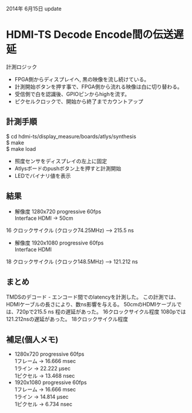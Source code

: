 2014年 6月15日 update

# HDMI-TS Decode Encode間の伝送遅延 #

計測ロジック
- FPGA側からディスプレイへ, 黒の映像を流し続けている。  
- 計測開始ボタンを押す事で、FPGA側から流れる映像は白に切り替わる。 
- 受信側で白を認識後、GPIOピンからhighを流す。
- ピクセルクロックで、開始から終了までカウントアップ  


## 計測手順

$ cd hdmi-ts/display_measure/boards/atlys/synthesis  
$ make  
$ make load  
  
- 照度センサをディスプレイの左上に固定
- Atlysボードのpushボタン上を押すと計測開始
- LEDでバイナリ値を表示

## 結果 ##


*  解像度     1280x720 progressive 60fps   
  Interface  HDMI -> 50cm

16 クロックサイクル (クロック74.25MHz)
  --> 215.5 ns

*  解像度     1920x1080 progressive 60fps   
  Interface  HDMI  

18 クロックサイクル (クロック148.5MHz)
  --> 121.212 ns

## まとめ ##

TMDSのデコード - エンコード間でのlatencyを計測した。
この計測では、HDMIケーブルの長さにより、数ns影響を与える。
50cmのHDMIケーブルでは、720pで215.5 ns 程の遅延があった。
16クロックサイクル程度
1080pでは121.212nsの遅延があった。
18クロックサイクル程度


## 補足(個人メモ) ##

- 1280x720 progressive 60fps   
  1フレーム -> 16.666 msec  
  1ライン   -> 22.222 μsec  
  1ピクセル -> 13.468 nsec 
- 1920x1080 progressive 60fps  
  1フレーム -> 16.666 msec  
  1ライン   -> 14.814 μsec  
  1ピクセル ->  6.734 nsec 



